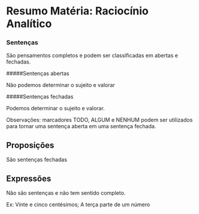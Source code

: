 # Resumo Matéria: Raciocínio Analítico

### Sentenças

São pensamentos completos e podem ser classificadas em abertas e fechadas.

#####Sentenças abertas

Não podemos determinar o sujeito e valorar

#####Sentenças fechadas

Podemos determinar o sujeito e valorar.



Observações: marcadores TODO, ALGUM e NENHUM podem ser utilizados para tornar uma sentença aberta em uma sentença fechada.



## Proposições

São sentenças fechadas



## Expressões

Não são sentenças e não tem sentido completo.

Ex: Vinte e cinco centésimos; A terça parte de um número




